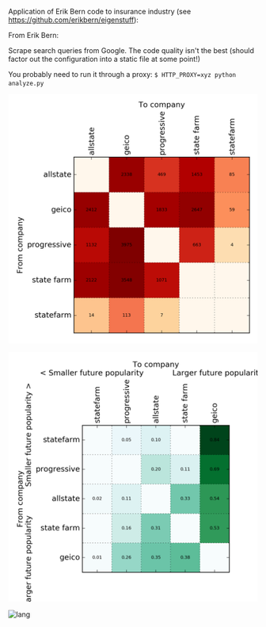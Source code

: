 Application of Erik Bern code to insurance industry (see https://github.com/erikbern/eigenstuff):

From Erik Bern:

Scrape search queries from Google. The code quality isn't the best (should factor out the configuration into a static file at some point!)

You probably need to run it through a proxy: `$ HTTP_PROXY=xyz python analyze.py`

![lang](https://raw.githubusercontent.com/likhtal/EigenStuff/master/insurance_matrix.png)

![lang](https://raw.githubusercontent.com/likhtal/EigenStuff/master/insurance_matrix_eig.png)

![lang](https://raw.githubusercontent.com/likhtal/EigenStuff/master/insurance_results)
